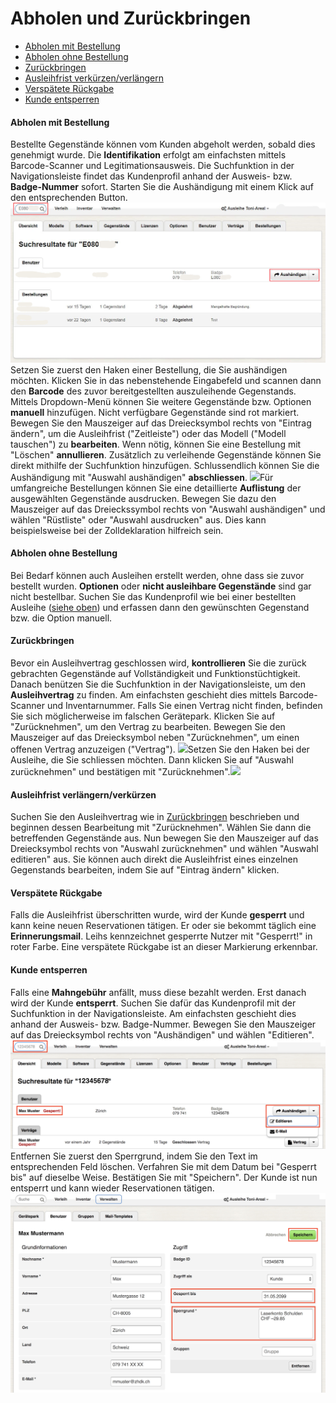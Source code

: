 # Abholen und Zurückbringen

* [Abholen mit Bestellung](#abholen-mit-bestellung)
* [Abholen ohne Bestellung](#abholen-ohne-bestellung)
* [Zurückbringen](#zurückbringen)
* [Ausleihfrist verkürzen/verlängern](#ausleihfrist-verlängernverkürzen)
* [Verspätete Rückgabe](#verspätete-rückgabe)
* [Kunde entsperren](#kunde-entsperren)

#### Abholen mit Bestellung

Bestellte Gegenstände können vom Kunden abgeholt werden, sobald dies genehmigt wurde. Die **Identifikation** erfolgt am einfachsten mittels Barcode-Scanner und Legitimationsausweis. Die Suchfunktion in der Navigationsleiste findet das Kundenprofil anhand der Ausweis- bzw. **Badge-Nummer** sofort. Starten Sie die Aushändigung mit einem Klick auf den entsprechenden Button.![](/assets/Verleih_Kunde_suchen.png)Setzen Sie zuerst den Haken einer Bestellung, die Sie aushändigen möchten. Klicken Sie in das nebenstehende Eingabefeld und  scannen dann den **Barcode** des zuvor bereitgestellten auszuleihende Gegenstands. Mittels Dropdown-Menü  können Sie weitere  Gegenstände bzw. Optionen **manuell** hinzufügen. Nicht verfügbare Gegenstände sind rot markiert. Bewegen Sie den Mauszeiger auf das Dreiecksymbol rechts von "Eintrag ändern", um die Ausleihfrist \("Zeitleiste"\) oder das Modell \("Modell tauschen"\) zu **bearbeiten**. Wenn nötig, können Sie eine Bestellung mit "Löschen" **annullieren**. Zusätzlich zu verleihende Gegenstände können Sie direkt mithilfe der Suchfunktion hinzufügen. Schlussendlich können Sie die Aushändigung mit "Auswahl aushändigen" **abschliessen**. ![](/assets/Verleih_Aushändigen.png)Für umfangreiche Bestellungen können Sie eine detaillierte **Auflistung** der ausgewählten Gegenstände ausdrucken. Bewegen Sie dazu den Mauszeiger auf das Dreieckssymbol rechts von "Auswahl aushändigen" und wählen "Rüstliste" oder "Auswahl ausdrucken" aus. Dies kann beispielsweise bei der Zolldeklaration hilfreich sein.

#### Abholen ohne Bestellung

Bei Bedarf können auch Ausleihen erstellt werden, ohne dass sie zuvor bestellt wurden. **Optionen** oder **nicht ausleihbare Gegenstände** sind gar nicht bestellbar. Suchen Sie das Kundenprofil wie bei einer bestellten Ausleihe \([siehe oben](#abholen-mit-bestellung)\) und erfassen dann den gewünschten Gegenstand bzw. die Option manuell.

#### Zurückbringen

Bevor ein Ausleihvertrag geschlossen wird, **kontrollieren** Sie die zurück gebrachten Gegenstände auf Vollständigkeit und Funktionstüchtigkeit. Danach benützen Sie die Suchfunktion in der Navigationsleiste, um den **Ausleihvertrag** zu finden. Am einfachsten geschieht dies mittels Barcode-Scanner und Inventarnummer. Falls Sie einen Vertrag nicht finden, befinden Sie sich möglicherweise im falschen Gerätepark. Klicken Sie auf "Zurücknehmen", um den Vertrag zu bearbeiten. Bewegen Sie den Mauszeiger auf das Dreiecksymbol neben "Zurücknehmen", um einen offenen Vertrag anzuzeigen \("Vertrag"\). ![](/assets/Verleih_Rücknahme_Suche.png)Setzen Sie den Haken bei der Ausleihe, die Sie schliessen möchten. Dann klicken Sie auf "Auswahl zurücknehmen" und bestätigen mit "Zurücknehmen".![](/assets/Verleih_Auswahl_zurücknehmen.png)

#### Ausleihfrist verlängern/verkürzen

Suchen Sie den Ausleihvertrag wie in [Zurückbringen](#zurückbringen) beschrieben und beginnen dessen Bearbeitung mit "Zurücknehmen". Wählen Sie dann die betreffenden Gegenstände aus. Nun bewegen Sie den Mauszeiger auf das Dreiecksymbol rechts von "Auswahl zurücknehmen" und wählen "Auswahl editieren" aus. Sie können auch direkt die Ausleihfrist eines einzelnen Gegenstands bearbeiten, indem Sie auf "Eintrag ändern" klicken.

#### Verspätete Rückgabe

Falls die Ausleihfrist überschritten wurde, wird der Kunde **gesperrt** und kann keine neuen Reservationen tätigen. Er oder sie bekommt täglich eine **Erinnerungsmail**. Leihs kennzeichnet gesperrte Nutzer mit "Gesperrt!" in roter Farbe. Eine verspätete Rückgabe ist an dieser Markierung erkennbar.

#### Kunde entsperren

Falls eine **Mahngebühr** anfällt, muss diese bezahlt werden. Erst danach wird der Kunde **entsperrt**. Suchen Sie dafür das Kundenprofil mit der Suchfunktion in der Navigationsleiste. Am einfachsten geschieht dies anhand der Ausweis- bzw. Badge-Nummer. Bewegen Sie den Mauszeiger auf das Dreiecksymbol rechts von "Aushändigen" und wählen "Editieren".![](/assets/Verwalten_geperrter_Kunde_suchen.png)Entfernen Sie zuerst den Sperrgrund, indem Sie den Text im entsprechenden Feld löschen. Verfahren Sie mit dem Datum bei "Gesperrt bis" auf dieselbe Weise. Bestätigen Sie mit "Speichern". Der Kunde ist nun entsperrt und kann wieder Reservationen tätigen.![](/assets/Verwalten_Kunde_entsperren.png)

